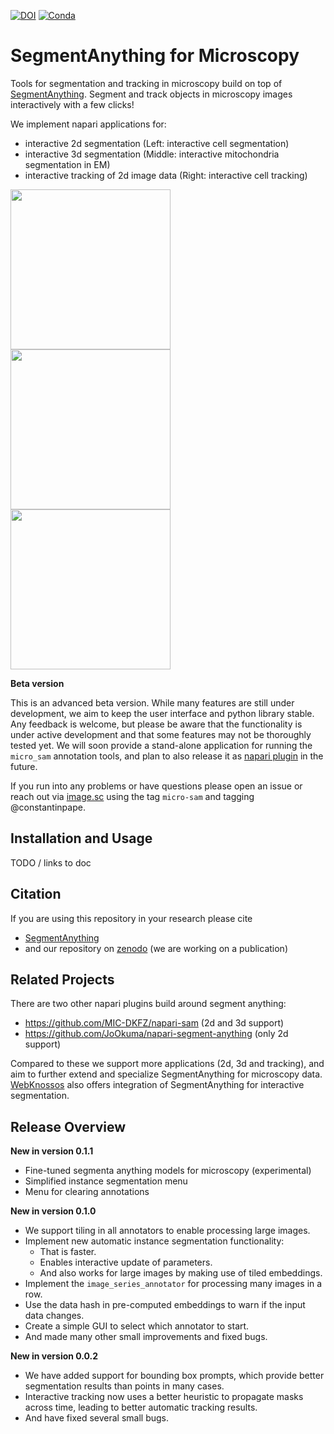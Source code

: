 [![DOI](https://zenodo.org/badge/DOI/10.5281/zenodo.7919746.svg)](https://doi.org/10.5281/zenodo.7919746)
[![Conda](https://anaconda.org/conda-forge/micro_sam/badges/version.svg)](https://anaconda.org/conda-forge/micro_sam)

# SegmentAnything for Microscopy

Tools for segmentation and tracking in microscopy build on top of [SegmentAnything](https://segment-anything.com/).
Segment and track objects in microscopy images interactively with a few clicks!

We implement napari applications for:
- interactive 2d segmentation (Left: interactive cell segmentation)
- interactive 3d segmentation (Middle: interactive mitochondria segmentation in EM)
- interactive tracking of 2d image data (Right: interactive cell tracking)

<img src="https://github.com/computational-cell-analytics/micro-sam/assets/4263537/d04cb158-9f5b-4460-98cd-023c4f19cccd" width="256">
<img src="https://github.com/computational-cell-analytics/micro-sam/assets/4263537/dfca3d9b-dba5-440b-b0f9-72a0683ac410" width="256">
<img src="https://github.com/computational-cell-analytics/micro-sam/assets/4263537/aefbf99f-e73a-4125-bb49-2e6592367a64" width="256">

**Beta version**

This is an advanced beta version. While many features are still under development, we aim to keep the user interface and python library stable.
Any feedback is welcome, but please be aware that the functionality is under active development and that some features may not be thoroughly tested yet.
We will soon provide a stand-alone application for running the `micro_sam` annotation tools, and plan to also release it as [napari plugin](https://napari.org/stable/plugins/index.html) in the future.

If you run into any problems or have questions please open an issue or reach out via [image.sc](https://forum.image.sc/) using the tag `micro-sam` and tagging @constantinpape.

## Installation and Usage

TODO / links to doc

## Citation

If you are using this repository in your research please cite
- [SegmentAnything](https://arxiv.org/abs/2304.02643)
- and our repository on [zenodo](https://doi.org/10.5281/zenodo.7919746) (we are working on a publication)


## Related Projects

There are two other napari plugins build around segment anything:
- https://github.com/MIC-DKFZ/napari-sam (2d and 3d support)
- https://github.com/JoOkuma/napari-segment-anything (only 2d support)

Compared to these we support more applications (2d, 3d and tracking), and aim to further extend and specialize SegmentAnything for microscopy data.
[WebKnossos](https://webknossos.org/) also offers integration of SegmentAnything for interactive segmentation.


## Release Overview

**New in version 0.1.1**

- Fine-tuned segmenta anything models for microscopy (experimental)
- Simplified instance segmentation menu
- Menu for clearing annotations

**New in version 0.1.0**

- We support tiling in all annotators to enable processing large images.
- Implement new automatic instance segmentation functionality:
    - That is faster.
    - Enables interactive update of parameters.
    - And also works for large images by making use of tiled embeddings.
- Implement the `image_series_annotator` for processing many images in a row.
- Use the data hash in pre-computed embeddings to warn if the input data changes.
- Create a simple GUI to select which annotator to start.
- And made many other small improvements and fixed bugs.

**New in version 0.0.2**

- We have added support for bounding box prompts, which provide better segmentation results than points in many cases.
- Interactive tracking now uses a better heuristic to propagate masks across time, leading to better automatic tracking results.
- And have fixed several small bugs.


<!---
## Contributing

```
micro_sam <- library with utility functionality for using SAM for microscopy data
    /sam_annotator <- the napari plugins for annotation
```
-->

